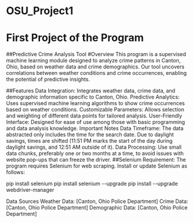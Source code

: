 # OSU_Project1
<h1>First Project of the Program</h1>

##Predictive Crime Analysis Tool
#Overview
This program is a supervised machine learning module designed to analyze crime patterns 
in Canton, Ohio, based on weather data and crime demographics. Our tool uncovers correlations between 
weather conditions and crime occurrences, enabling the potential of predictive insights.

##Features
Data Integration: Integrates weather data, crime data, and demographic information specific to Canton, Ohio.
Predictive Analytics: Uses supervised machine learning algorithms to show crime occurrences based on weather conditions.
Customizable Parameters: Allows selection and weighting of different data points for tailored analysis.
User-Friendly Interface: Designed for ease of use among those with basic programming and data analysis knowledge.
Important Notes
Data Timeframe: The data abstracted only includes the time for the search date. Due to daylight savings, 
times are shifted (11:51 PM marks the start of the day during daylight savings, and 12:51 AM outside of it).
Data Processing: Use small data chunks, preferably one or two months at a time, to avoid issues 
with website pop-ups that can freeze the driver.
##Selenium Requirement: The program requires Selenium for web scraping. Install or update Selenium as follows:

pip install selenium
pip install selenium --upgrade
pip install --upgrade webdriver-manager

Data Sources
Weather Data: [Canton, Ohio Police Department]
Crime Data: [Canton, Ohio Police Department]
Demographic Data: [Canton, Ohio Police Department]
